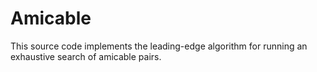 # Amicable
This source code implements the leading-edge algorithm for running an exhaustive search of amicable pairs.
